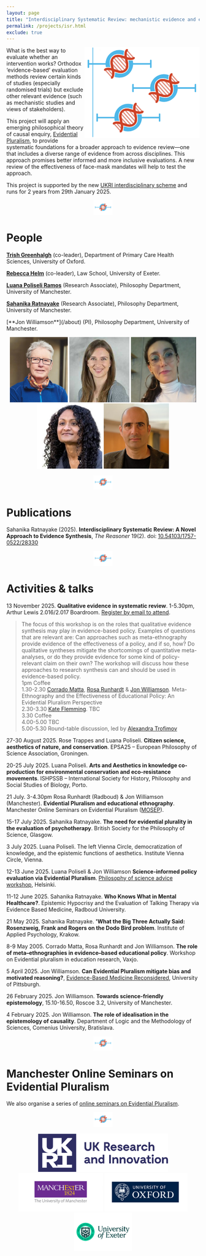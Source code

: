 ```yaml
---
layout: page
title: "Interdisciplinary Systematic Review: mechanistic evidence and epistemic justice"
permalink: /projects/isr.html
exclude: true
---
```


<img style="float: right;" src="images/ISR.jpg" alt="" width="300"  />What is the best way to evaluate whether an intervention works? Orthodox ‘evidence-based’ evaluation methods review certain kinds of studies (especially randomised trials) but exclude other relevant evidence (such as mechanistic studies and views of stakeholders). 

This project will apply an emerging philosophical theory of causal enquiry, [Evidential Pluralism](https://blogs.kent.ac.uk/evidential-pluralism/), to provide systematic foundations for a broader approach to evidence review—one that includes a diverse range of evidence from across disciplines. This approach promises better informed and more inclusive evaluations. A new review of the effectiveness of face-mask mandates will help to test the approach. 

This project is supported by the new [UKRI interdisciplinary scheme](https://www.ukri.org/news/first-projects-from-ukris-new-interdisciplinary-scheme-announced/) and runs for 2 years from 29th January 2025. 


<center>
<a href="images/divider-horizontal.jpg"><img  src="images/divider-horizontal.jpg" alt="" width="50"  border="0" /></a>
</center>

# People

[**Trish Greenhalgh**](https://www.phc.ox.ac.uk/team/trish-greenhalgh) (co-leader), Department of Primary Care Health Sciences, University of Oxford.

[**Rebecca Helm**](https://law.exeter.ac.uk/people/profile/index.php?web_id=helm) (co-leader), Law School, University of Exeter.

[**Luana Poliseli Ramos**](https://research.manchester.ac.uk/en/persons/luana-poliseli-ramos) (Research Associate), Philosophy Department, University of Manchester.

[**Sahanika Ratnayake**](https://research.manchester.ac.uk/en/persons/sahanika-ratnayake) (Research Associate), Philosophy Department, University of Manchester.

<!--<img style="float: right;" src="/images/jw.jpg" alt="" width="100"  />-->[**Jon Williamson**](/about) (PI), Philosophy Department, University of Manchester.


<center>
<p> <a href="https://www.phc.ox.ac.uk/team/trish-greenhalgh"><img class="wp-image-2222 alignnone" src="images/tg.jpg" alt="Trish Greenhalgh" height="170" /></a> <a href="https://law.exeter.ac.uk/people/profile/index.php?web_id=helm"><img src="images/rh.jpg" alt="Rebecca Helm" height="170" /></a> <a href="https://research.manchester.ac.uk/en/persons/luana-poliseli-ramos"><img src="images/lp.jpg" alt="Luana Poliseli" height="170" /></a> <a href="https://research.manchester.ac.uk/en/persons/sahanika-ratnayake"><img src="images/sr.jpg" alt="Sahanika Ratnayake" height="170" /></a> <a href="/about" target="_blank" rel="noopener noreferrer"><img src="/images/jw.jpg" alt="Jon Williamson" height="170" /></a> </p>
</center>

<center>
<a href="images/divider-horizontal.jpg"><img  src="images/divider-horizontal.jpg" alt="" width="50"   border="0" /></a>
</center>

# Publications

Sahanika Ratnayake (2025). **Interdisciplinary Systematic Review: A Novel Approach to Evidence Synthesis**, _The Reasoner_ 19(2). doi: [10.54103/1757-0522/28330](https://doi.org/10.54103/1757-0522/28330)

<center>
<a href="images/divider-horizontal.jpg"><img  src="images/divider-horizontal.jpg" alt="" width="50"   border="0" /></a>
</center>


# Activities & talks

13 November 2025. **Qualitative evidence in systematic review**. 1-5.30pm, Arthur Lewis 2.016/2.017 Boardroom. [Register by email to attend](mailto:jon.williamson@manchester.ac.uk?subject=QESR-registration).
> The focus of this workshop is on the roles that qualitative evidence synthesis may play in evidence-based policy. Examples of questions that are relevant are: Can approaches such as meta-ethnography provide evidence of the effectiveness of a policy, and if so, how? Do qualitative syntheses mitigate the shortcomings of quantitative meta-analyses, or do they provide evidence for some kind of policy-relevant claim on their own?  The workshop will discuss how these approaches to research synthesis can and should be used in evidence-based policy.  
1pm Coffee  
1.30-2.30 [Corrado Matta](https://lnu.se/en/staff/corrado.matta/), [Rosa Runhardt](https://www.ru.nl/en/people/runhardt-r) & [Jon Williamson](https://research.manchester.ac.uk/en/persons/jon-williamson). Meta-Ethnography and the Effectiveness of Educational Policy: An Evidential Pluralism Perspective  
2.30-3.30 [Kate Flemming](https://www.york.ac.uk/healthsciences/our-staff/kate-flemming/). TBC  
3.30 Coffee  
4.00-5.00 TBC  
5.00-5.30 Round-table discussion, led by [Alexandra Trofimov](https://research.manchester.ac.uk/en/persons/alexandra-trofimov)  

27-30 August 2025. Rose Trappes and Luana Poliseli. **Citizen science, aesthetics of nature, and conservation**. EPSA25 – European Philosophy of Science Association, Groningen.

20-25 July 2025. Luana Poliseli. **Arts and Aesthetics in knowledge co-production for environmental conservation and eco-resistance movements**. ISHPSSB – International Society for History, Philosophy and Social Studies of Biology, Porto.

21 July. 3-4.30pm Rosa Runhardt (Radboud) & Jon Williamson (Manchester). **Evidential Pluralism and educational ethnography**. Manchester Online Seminars on Evidential Pluralism ([MOSEP](https://jonwilliamson.uk/mosep)).

15-17 July 2025. Sahanika Ratnayake. **The need for evidential plurality in the evaluation of psychotherapy**. British Society for the Philosophy of Science, Glasgow.

3 July 2025. Luana Poliseli. The left Vienna Circle, democratization of knowledge, and the epistemic functions of aesthetics. Institute Vienna Circle, Vienna.

12-13 June 2025. Luana Poliseli & Jon Williamson **Science-informed policy evaluation via Evidential Pluralism**. [Philosophy of science advice workshop](https://scientificadvice.eu/events/philosophy-of-science-advice-workshop/), Helsinki.

11-12 June 2025. Sahanika Ratnayake. **Who Knows What in Mental Healthcare?**. Epistemic Hypocrisy and the Evaluation of Talking Therapy via Evidence Based Medicine, Radboud University.

21 May 2025. Sahanika Ratnayake. **'What the Big Three Actually Said: Rosenzweig, Frank and Rogers on the Dodo Bird problem**. Institute of Applied Psychology, Krakow.

8-9 May 2005. Corrado Matta, Rosa Runhardt and Jon Williamson. **The role of meta–ethnographies in evidence–based educational policy**. Workshop on Evidential pluralism in education research, Vaxjo.

<!--
5 February 2025. Jon Williamson. **An objective Bayesian approach to inductive logic**. Department of Logic and the Methodology of Sciences, Comenius University, Bratislava.
-->

5 April 2025. Jon Williamson. **Can Evidential Pluralism mitigate bias and motivated reasoning?**, [Evidence-Based Medicine Reconsidered](https://www.centerphilsci.pitt.edu/event/evidence-based-medicine-reconsidered/), University of Pittsburgh.

26 February 2025. Jon Williamson. **Towards science-friendly epistemology**, 15.10-16.50, Roscoe 3.2, University of Manchester.

4 February 2025. Jon Williamson. **The role of idealisation in the epistemology of causality**. Department of Logic and the Methodology of Sciences, Comenius University, Bratislava.

<a id="MOSEP"> </a>
<center>
<a href="images/divider-horizontal.jpg"><img  src="images/divider-horizontal.jpg" alt="" width="50"   border="0" /></a>
</center>



# Manchester Online Seminars on Evidential Pluralism

We also organise a series of [online seminars on Evidential Pluralism](/mosep). 

<center>
<a href="images/divider-horizontal.jpg"><img  src="images/divider-horizontal.jpg" alt="" width="50"   border="0" /></a>
</center>

<center>
<p><a href="images/UKRI-logo.png"><img class="wp-image-2222 alignnone" src="images/UKRI-logo.png" alt="UKRI" height="100" /></a> <a href="images/manchester-logo.gif"><img class="wp-image-2222 alignnone" src="images/manchester-logo.gif" alt="University of Manchester" height="100" /></a> <a href="images/oxford-logo.png"><img src="images/oxford-logo.png" alt="University of Oxford" height="100" /></a> <a href="images/exeter-logo.png" target="_blank" rel="noopener noreferrer"><img src="images/exeter-logo.png" alt="University of Exeter" height="100" /></a></p>
</center>

